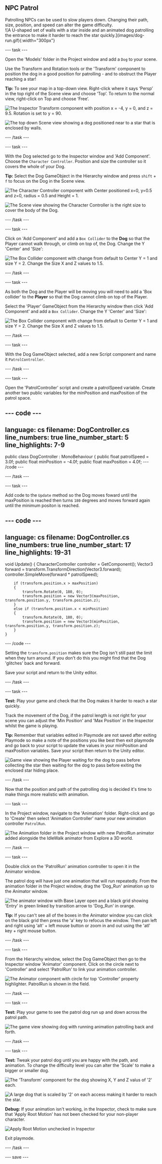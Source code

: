 ## NPC Patrol

<div style="display: flex; flex-wrap: wrap">
<div style="flex-basis: 200px; flex-grow: 1; margin-right: 15px;">
Patrolling NPCs can be used to slow players down. Changing their path, size, position, and speed can alter the game difficulty. 
</div>
<div>
![A U-shaped set of walls with a star inside and an animated dog patrolling the entrance to make it harder to reach the star quickly.](images/dog-run.gif){:width="300px"}
</div>
</div>

--- task ---

Open the 'Models' folder in the Project window and add a `Dog` to your scene. 

Use the Transform and Rotation tools or the 'Transform' component to position the dog in a good position for patrolling - and to obstruct the Player reaching a star! 

**Tip:** To see your map in a top-down view. Right-click where it says ‘Persp’ in the top right of the Scene view and choose ‘Top’. To return to the normal view, right-click on Top and choose ‘Free’.

![The Inspector Transform component with position x = -4, y = 0, and z = 9.5. Rotation is set to y = 90.](images/transform-dog.png)

![The top down Scene view showing a dog positioned near to a star that is enclosed by walls.](images/position-dog.png)

--- /task ---

--- task ---

With the Dog selected go to the Inspector window and 'Add Component'. Choose the `Character Controller`. Position and size the controller so it covers the whole of your Dog.

**Tip:** Select the Dog GameObject in the Hierarchy window and press `shift` + `f` to focus on the Dog in the Scene view. 

![The Character Controller component with Center positioned x=0, y=0.5 and z=0, radius = 0.5 and Height = 1.](images/char-coll-dog.png)

![The Scene view showing the Character Controller is the right size to cover the body of the Dog.](images/scene-coll-dog.png)

--- /task ---

--- task ---

Click on 'Add Component' and add a `Box Collider` to the **Dog** so that the Player cannot walk through, or climb on top of, the Dog. Change the Y 'Center' and 'Size':

![The Box Collider component with change from default to Center Y = 1 and size Y = 2. Change the Size X and Z values to 1.5.](images/box-collider.png)

--- /task ---

--- task ---

As both the Dog and the Player will be moving you will need to add a 'Box collider' to the **Player** so that the Dog cannot climb on top of the Player.

Select the 'Player' GameObject from the Hierarchy window then click 'Add Component' and add a `Box Collider`.  Change the Y 'Center' and 'Size':

![The Box Collider component with change from default to Center Y = 1 and size Y = 2. Change the Size X and Z values to 1.5.](images/box-collider.png)

--- /task ---

--- task ---

With the Dog GameObject selected, add a new Script component and name it `PatrolController`.

--- /task ---

--- task ---

Open the 'PatrolController' script and create a patrolSpeed variable. Create another two public variables for the minPosition and maxPosition of the patrol space.

--- code ---
---
language: cs
filename: DogController.cs
line_numbers: true
line_number_start: 5
line_highlights: 7-9
---
public class DogController : MonoBehaviour
{
    public float patrolSpeed = 3.0f;
    public float minPosition = -4.0f;
    public float maxPosition = 4.0f;
--- /code ---

--- /task ---

--- task ---

Add code to the `Update` method so the Dog moves foward until the maxPosition is reached then turns `180` degrees and moves forward again until the minimum positon is reached. 

--- code ---
---
language: cs
filename: DogController.cs
line_numbers: true
line_number_start: 17
line_highlights: 19-31
---
void Update()
    {
        CharacterController controller = GetComponent<CharacterController>();
        Vector3 forward = transform.TransformDirection(Vector3.forward);
        controller.SimpleMove(forward * patrolSpeed);

        if (transform.position.x > maxPosition)
        {
            transform.Rotate(0, 180, 0);
            transform.position = new Vector3(maxPosition, transform.position.y, transform.position.z);
        }
        else if (transform.position.x < minPosition)
        {
            transform.Rotate(0, 180, 0);
            transform.position = new Vector3(minPosition, transform.position.y, transform.position.z);
        }
    }
--- /code ---

Setting the `transform.position` makes sure the Dog isn't still past the limit when they turn around. If you don't do this you might find that the Dog 'glitches' back and forward. 

Save your script and return to the Unity editor.

--- /task ---

--- task ---

**Test:** Play your game and check that the Dog makes it harder to reach a star quickly. 

Track the movement of the Dog, if the patrol length is not right for your scene you can adjust the 'Min Position' and 'Max Position' in the Inspector whilst the game is playing. 

**Tip:** Remember that variables edited in Playmode are not saved after exiting Playmode so make a note of the positions you like best then exit playmode and go back to your script to update the values in your minPosition and maxPosition variables. Save your script then return to the Unity editor. 

![Game view showing the Player waiting for the dog to pass before collecting the star then waiting for the dog to pass before exiting the enclosed star hiding place.](images/dog-patrol-game.gif)

--- /task ---

Now that the position and path of the patrolling dog is decided it's time to make things more realistic with animation.

--- task ---

In the Project window, navigate to the 'Animation' folder. Right-click and go to 'Create' then select 'Animation Controller' name your new animation controller `PatrolRun`.

![The Animation folder in the Project window with new PatrolRun animator added alongside the IdleWalk animator from Explore a 3D world.](images/patrol-animator.png)

--- /task ---

--- task ---

Double click on the 'PatrolRun' animation controller to open it in the Animator window. 

The patrol dog will have just one animation that will run repeatedly. From the animation folder in the Project window, drag the 'Dog_Run' animation up to the Animator window. 

![The animator window with Base Layer open and a black grid showing 'Entry' in green linked by transition arrow to 'Dog_Run' in orange.](images/dog-run-animator.png)

**Tip:** If you can't see all of the boxes in the Animator window you can click on the black grid then press the 'a' key to refocus the window. Then pan left and right using 'alt' + left mouse button or zoom in and out using the 'atl' key + right mouse button. 

--- /task ---

--- task ---

From the Hierarchy window, select the Dog GameObject then go to the Inspector window 'Animator' component. Click on the circle next to 'Controller' and select 'PatrolRun' to link your animation controller.

![The Animator component with circle for top 'Controller' property highlighter. PatrolRun is shown in the field.](images/dog-animator-component.png)


--- /task ---

--- task ---

**Test:** Play your game to see the patrol dog run up and down across the patrol path.

![The game view showing dog with running animation patrolling back and forth.](images/dog-run.gif)

--- /task ---

--- task ---

**Test:** Tweak your patrol dog until you are happy with the path, and animation. To change the difficulty level you can alter the 'Scale' to make a bigger or smaller dog.

![The 'Transform' component for the dog showing X, Y and Z valus of '2' each.](images/scale-dog.png)

![A large dog that is scaled by '2' on each access making it harder to reach the star.](images/huge-dog.png)

**Debug:** If your animation isn't working, in the Inspector, check to make sure that 'Apply Root Motion' has not been checked for your non-player character.

![Apply Root Motion unchecked in Inspector](images/apply-root-motion.png)

Exit playmode. 

--- /task ---

--- save ---